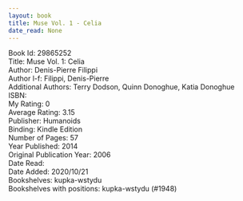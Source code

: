 ```yaml
---
layout: book
title: Muse Vol. 1 - Celia
date_read: None
---
```


Book Id: 29865252<br />
Title: Muse Vol. 1: Celia<br />
Author: Denis-Pierre Filippi<br />
Author l-f: Filippi, Denis-Pierre<br />
Additional Authors: Terry Dodson, Quinn Donoghue, Katia Donoghue<br />
ISBN: <br />
My Rating: 0<br />
Average Rating: 3.15<br />
Publisher: Humanoids<br />
Binding: Kindle Edition<br />
Number of Pages: 57<br />
Year Published: 2014<br />
Original Publication Year: 2006<br />
Date Read: <br />
Date Added: 2020/10/21<br />
Bookshelves: kupka-wstydu<br />
Bookshelves with positions: kupka-wstydu (#1948)<br />

